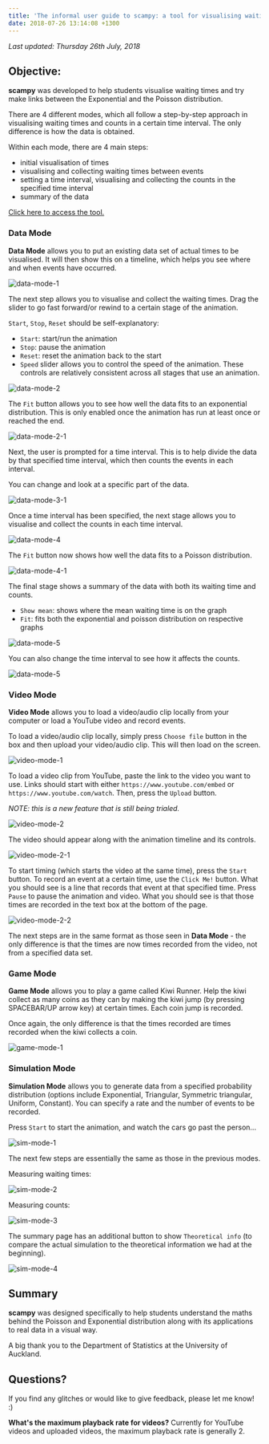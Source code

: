 ```yaml
---
title: 'The informal user guide to scampy: a tool for visualising waiting times'
date: 2018-07-26 13:14:08 +1300
---
```


_Last updated: Thursday 26th July, 2018_

## Objective:

**scampy** was developed to help students visualise waiting times and try make links between the Exponential and the Poisson distribution.

There are 4 different modes, which all follow a step-by-step approach in visualising waiting times and counts in a certain time interval. The only difference is how the data is obtained.

Within each mode, there are 4 main steps:

- initial visualisation of times
- visualising and collecting waiting times between events
- setting a time interval, visualising and collecting the counts in the specified time interval
- summary of the data

<a href="https://ysoh286.github.io/scampy"> Click here to access the tool. </a>

### Data Mode

**Data Mode** allows you to put an existing data set of actual times to be visualised. It will then show this on a timeline, which helps you see where and when events have occurred.

<img alt="data-mode-1" src="/assets/2018-07-26-user-guide-scampy/data-mode-01.png" />

The next step allows you to visualise and collect the waiting times.
Drag the slider to go fast forward/or rewind to a certain stage of the animation.

`Start`, `Stop`, `Reset` should be self-explanatory:

- `Start`: start/run the animation
- `Stop`: pause the animation
- `Reset`: reset the animation back to the start
- `Speed` slider allows you to control the speed of the animation.
  These controls are relatively consistent across all stages that use an animation.

<img alt="data-mode-2" src="/assets/2018-07-26-user-guide-scampy/data-mode-02.png" />

The `Fit` button allows you to see how well the data fits to an exponential distribution. This is only enabled once the animation has run at least once or reached the end.

<img alt="data-mode-2-1" src="/assets/2018-07-26-user-guide-scampy/data-mode-02-1.png"/>

Next, the user is prompted for a time interval. This is to help divide the data by that specified time interval, which then counts the events in each interval.

You can change and look at a specific part of the data.

<img alt="data-mode-3-1" src="/assets/2018-07-26-user-guide-scampy/data-mode-03-1.png"/>

Once a time interval has been specified, the next stage allows you to visualise and collect the counts in each time interval.

<img alt="data-mode-4" src="/assets/2018-07-26-user-guide-scampy/data-mode-04.png" />

The `Fit` button now shows how well the data fits to a Poisson distribution.

<img alt="data-mode-4-1" src="/assets/2018-07-26-user-guide-scampy/data-mode-04-1.png"/>

The final stage shows a summary of the data with both its waiting time and counts.

- `Show mean`: shows where the mean waiting time is on the graph
- `Fit`: fits both the exponential and poisson distribution on respective graphs

<img alt="data-mode-5" src="/assets/2018-07-26-user-guide-scampy/data-mode-05.png"/>

You can also change the time interval to see how it affects the counts.

<img alt="data-mode-5" src="/assets/2018-07-26-user-guide-scampy/data-mode-05-1.png"/>

### Video Mode

**Video Mode** allows you to load a video/audio clip locally from your computer or load a YouTube video and record events.

To load a video/audio clip locally, simply press `Choose file` button in the box and then upload your video/audio clip.
This will then load on the screen.

<img alt="video-mode-1" src="/assets/2018-07-26-user-guide-scampy/video-mode-01.png" />

To load a video clip from YouTube, paste the link to the video you want to use. Links should start with either `https://www.youtube.com/embed` or `https://www.youtube.com/watch`. Then, press the `Upload` button.

_NOTE: this is a new feature that is still being trialed._

<img alt="video-mode-2" src="/assets/2018-07-26-user-guide-scampy/video-mode-02.png"/>

The video should appear along with the animation timeline and its controls.

<img alt="video-mode-2-1" src="/assets/2018-07-26-user-guide-scampy/video-mode-02-1.png" />

To start timing (which starts the video at the same time), press the `Start` button.
To record an event at a certain time, use the `Click Me!` button. What you should see is a line that records that event at that specified time.
Press `Pause` to pause the animation and video.
What you should see is that those times are recorded in the text box at the bottom of the page.

<img alt="video-mode-2-2" src="/assets/2018-07-26-user-guide-scampy/video-mode-02-2.png"/>

The next steps are in the same format as those seen in **Data Mode** - the only difference is that the times are now times recorded from the video, not from a specified data set.

### Game Mode

**Game Mode** allows you to play a game called Kiwi Runner. Help the kiwi collect as many coins as they can by making the kiwi jump (by pressing SPACEBAR/UP arrow key) at certain times. Each coin jump is recorded.

Once again, the only difference is that the times recorded are times recorded when the kiwi collects a coin.

<img alt="game-mode-1" src="/assets/2018-07-26-user-guide-scampy/game-mode.png"/>

### Simulation Mode

**Simulation Mode** allows you to generate data from a specified probability distribution (options include Exponential, Triangular, Symmetric triangular, Uniform, Constant).
You can specify a rate and the number of events to be recorded.

Press `Start` to start the animation, and watch the cars go past the person...

<img alt="sim-mode-1" src="/assets/2018-07-26-user-guide-scampy/sim-mode-01.png" />

The next few steps are essentially the same as those in the previous modes.

Measuring waiting times:

<img alt="sim-mode-2" src="/assets/2018-07-26-user-guide-scampy/sim-mode-02.png" />

Measuring counts:

<img alt="sim-mode-3" src="/assets/2018-07-26-user-guide-scampy/sim-mode-03.png"/>

The summary page has an additional button to show `Theoretical info` (to compare the actual simulation to the theoretical information we had at the beginning).

<img alt="sim-mode-4" src="/assets/2018-07-26-user-guide-scampy/sim-mode-04.png" />

## Summary

**scampy** was designed specifically to help students understand the maths behind the Poisson and Exponential distribution along with its applications to real data in a visual way.

A big thank you to the Department of Statistics at the University of Auckland.

## Questions?

If you find any glitches or would like to give feedback, please let me know! :)

**What's the maximum playback rate for videos?**
Currently for YouTube videos and uploaded videos, the maximum playback rate is generally 2.
